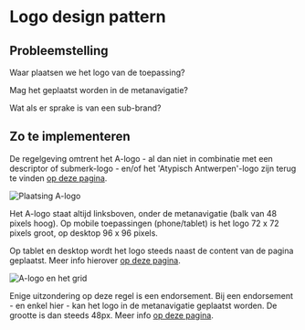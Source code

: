 # Logo design pattern

## Probleemstelling

Waar plaatsen we het logo van de toepassing?

Mag het geplaatst worden in de metanavigatie?

Wat als er sprake is van een sub-brand?


## Zo te implementeren

De regelgeving omtrent het A-logo - al dan niet in combinatie met een descriptor of submerk-logo - en/of het 'Atypisch Antwerpen'-logo zijn terug te vinden [op deze pagina](https://www.antwerpen.be/nl/overzicht/merk-en-huisstijl-1/digitale-componenten/logo-s-bij-online-toepassingen).

![Plaatsing A-logo](../assets/vork.jpg "Plaatsing A-logo")

Het A-logo staat altijd linksboven, onder de metanavigatie (balk van 48 pixels hoog). Op mobile toepassingen (phone/tablet) is het logo 72 x 72 pixels groot, op desktop 96 x 96 pixels.

Op tablet en desktop wordt het logo steeds naast de content van de pagina geplaatst. Meer info hierover [op deze pagina](https://www.antwerpen.be/nl/overzicht/merk-en-huisstijl-1/grid-voor-online-toepassingen/grid-voor-desktop-tablet-en-mobile).

![A-logo en het grid](../assets/grid.jpg "A-logo en het grid")

Enige uitzondering op deze regel is een endorsement. Bij een endorsement - en enkel hier - kan het logo in de metanavigatie geplaatst worden. De grootte is dan steeds 48px. Meer info [op deze pagina](https://www.antwerpen.be/nl/overzicht/merk-en-huisstijl-1/merkarchitectuur/endorsement).
